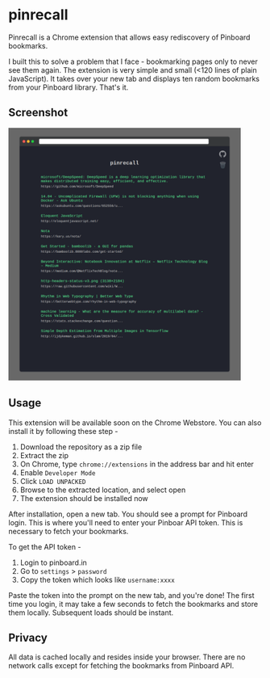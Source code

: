 # pinrecall

Pinrecall is a Chrome extension that allows easy rediscovery 
of Pinboard bookmarks.

I built this to solve a problem that I face - bookmarking pages
only to never see them again. The extension is very simple and 
small (<120 lines of plain JavaScript). It takes over your new tab 
and displays ten random bookmarks from your Pinboard library. That's it.  


## Screenshot

<img src="images/screen.png" height="500px">


## Usage
This extension will be available soon on the Chrome Webstore. You can also
install it by following these step - 
1. Download the repository as a zip file
2. Extract the zip
3. On Chrome, type `chrome://extensions` in the address bar and hit enter
4. Enable `Developer Mode`
5. Click `LOAD UNPACKED`
6. Browse to the extracted location, and select open
7. The extension should be installed now

After installation, open a new tab. You should see a prompt for Pinboard login.
This is where you'll need to enter your Pinboar API token. This is necessary to
fetch your bookmarks.  

To get the API token - 
1. Login to pinboard.in
2. Go to `settings` > `password`
3. Copy the token which looks like `username:xxxx`

Paste the token into the prompt on the new tab, and you're done! The first time you
login, it may take a few seconds to fetch the bookmarks and store them locally.
Subsequent loads should be instant. 

## Privacy 
All data is cached locally and resides inside your browser. There are no network 
calls except for fetching the bookmarks from Pinboard API.